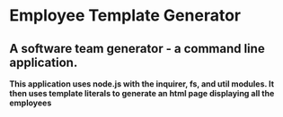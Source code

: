 # Employee Template Generator

##  A software team generator - a command line application.

**This application uses node.js with the inquirer, fs, and util modules. It then uses template literals to generate an html page displaying all the employees**
